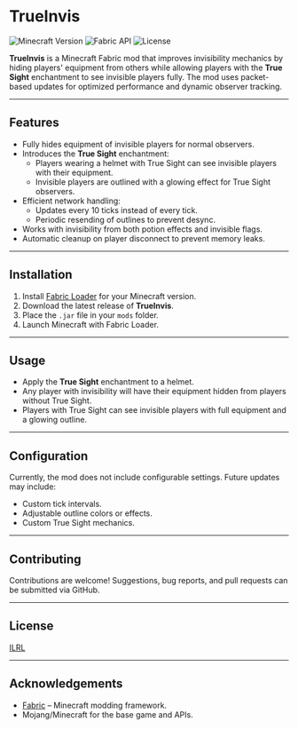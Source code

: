 # TrueInvis

![Minecraft Version](https://img.shields.io/badge/Minecraft-1.20.1-blue)
![Fabric API](https://img.shields.io/badge/Fabric-API-blueviolet)
![License](https://img.shields.io/badge/Licence-ILRL-Blue)

**TrueInvis** is a Minecraft Fabric mod that improves invisibility mechanics by hiding players' equipment from others while allowing players with the **True Sight** enchantment to see invisible players fully. The mod uses packet-based updates for optimized performance and dynamic observer tracking.

---

## Features

- Fully hides equipment of invisible players for normal observers.
- Introduces the **True Sight** enchantment:
  - Players wearing a helmet with True Sight can see invisible players with their equipment.
  - Invisible players are outlined with a glowing effect for True Sight observers.
- Efficient network handling:
  - Updates every 10 ticks instead of every tick.
  - Periodic resending of outlines to prevent desync.
- Works with invisibility from both potion effects and invisible flags.
- Automatic cleanup on player disconnect to prevent memory leaks.

---

## Installation

1. Install [Fabric Loader](https://fabricmc.net/use/) for your Minecraft version.
2. Download the latest release of **TrueInvis**.
3. Place the `.jar` file in your `mods` folder.
4. Launch Minecraft with Fabric Loader.

---

## Usage

- Apply the **True Sight** enchantment to a helmet.
- Any player with invisibility will have their equipment hidden from players without True Sight.
- Players with True Sight can see invisible players with full equipment and a glowing outline.

---

## Configuration

Currently, the mod does not include configurable settings. Future updates may include:
- Custom tick intervals.
- Adjustable outline colors or effects.
- Custom True Sight mechanics.

---

## Contributing

Contributions are welcome! Suggestions, bug reports, and pull requests can be submitted via GitHub.

---

## License

[ILRL](LICENSE)

---

## Acknowledgements

- [Fabric](https://fabricmc.net/) – Minecraft modding framework.
- Mojang/Minecraft for the base game and APIs.
